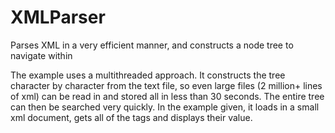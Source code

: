 # XMLParser
Parses XML in a very efficient manner, and constructs a node tree to navigate within

The example uses a multithreaded approach. It constructs the tree character by character from the text file, so even large files (2 million+ lines of xml) can be read in and stored all in less than 30 seconds. The entire tree can then be searched very quickly. 
In the example given, it loads in a small xml document, gets all of the <name> tags and displays their value.
